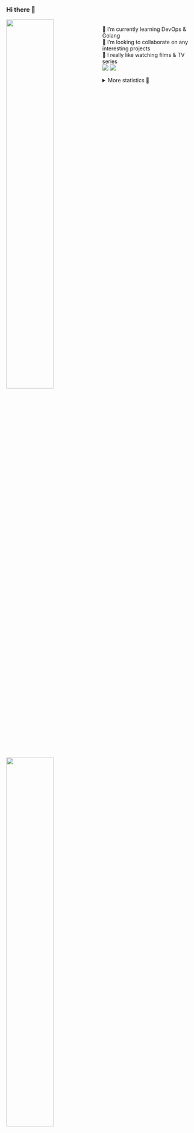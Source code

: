 ### Hi there 👋


[<img align="left" width="50%" src="https://github-readme-stats.vercel.app/api?username=rufusnufus&hide=issues&show_icons=true&count_private=true&theme=transparent&title_color=FF6F40&text_color=FBF9F8&icon_color=F48242&hide_border=true&hide_title=true#gh-dark-mode-only">](https://metrics.lecoq.io/rufusnufus#gh-dark-mode-only)
[<img align="left" width="50%" src="https://github-readme-stats.vercel.app/api?username=rufusnufus&hide=issues&show_icons=true&count_private=true&theme=transparent&title_color=FF6533&text_color=4D4644&icon_color=FF8038&hide_border=true&hide_title=true#gh-light-mode-only">](https://metrics.lecoq.io/rufusnufus#gh-light-mode-only)

<p>
  <br>
  🌱 I’m currently learning DevOps & Golang</br>
  👯 I’m looking to collaborate on any interesting projects</br>
  🎥 I really like watching films & TV series</br>
  <a href="https://linkedin.com/in/rufusnufus"><img src="https://img.shields.io/badge/linkedin-0077B5.svg?style=for-the-badge&logo=linkedin&logoColor=white"/></a>
  <a href="https://t.me/rufusnufus"><img src="https://img.shields.io/badge/-telegram-black?style=for-the-badge&color=blue&logo=telegram"/></a>
</p>

<p text-align="left">
<details>
  <summary>More statistics 👀</summary><br/>

<!--START_SECTION:waka-->
![Code Time](http://img.shields.io/badge/Code%20Time-677%20hrs%2035%20mins-blue)

![Profile Views](http://img.shields.io/badge/Profile%20Views-0-blue)

**I'm an Early 🐤** 

```text
🌞 Morning                12660 commits       ██████░░░░░░░░░░░░░░░░░░░   23.01 % 
🌆 Daytime                31347 commits       ██████████████░░░░░░░░░░░   56.97 % 
🌃 Evening                9856 commits        ████░░░░░░░░░░░░░░░░░░░░░   17.91 % 
🌙 Night                  1156 commits        █░░░░░░░░░░░░░░░░░░░░░░░░   02.10 % 
```
📅 **I'm Most Productive on Monday** 

```text
Monday                   11800 commits       █████░░░░░░░░░░░░░░░░░░░░   21.45 % 
Tuesday                  10148 commits       █████░░░░░░░░░░░░░░░░░░░░   18.44 % 
Wednesday                11544 commits       █████░░░░░░░░░░░░░░░░░░░░   20.98 % 
Thursday                 10554 commits       █████░░░░░░░░░░░░░░░░░░░░   19.18 % 
Friday                   9483 commits        ████░░░░░░░░░░░░░░░░░░░░░   17.24 % 
Saturday                 914 commits         ░░░░░░░░░░░░░░░░░░░░░░░░░   01.66 % 
Sunday                   576 commits         ░░░░░░░░░░░░░░░░░░░░░░░░░   01.05 % 
```


📊 **This Week I Spent My Time On** 

```text
💬 Programming Languages: 
YAML                     11 hrs 37 mins      █████████████░░░░░░░░░░░░   52.67 % 
HCL                      5 hrs 24 mins       ██████░░░░░░░░░░░░░░░░░░░   24.52 % 
Other                    4 hrs 10 mins       █████░░░░░░░░░░░░░░░░░░░░   18.94 % 
Terraform                32 mins             █░░░░░░░░░░░░░░░░░░░░░░░░   02.46 % 
Smarty                   7 mins              ░░░░░░░░░░░░░░░░░░░░░░░░░   00.59 % 

🔥 Editors: 
VS Code                  18 hrs 13 mins      █████████████████████░░░░   82.59 % 
iTerm2                   3 hrs 50 mins       ████░░░░░░░░░░░░░░░░░░░░░   17.41 % 
```

**I Mostly Code in Java** 

```text
Go                       37 repos            █████░░░░░░░░░░░░░░░░░░░░   21.76 % 
Python                   15 repos            ██░░░░░░░░░░░░░░░░░░░░░░░   08.82 % 
Smarty                   11 repos            ██░░░░░░░░░░░░░░░░░░░░░░░   06.47 % 
HCL                      7 repos             █░░░░░░░░░░░░░░░░░░░░░░░░   04.12 % 
Kotlin                   7 repos             █░░░░░░░░░░░░░░░░░░░░░░░░   04.12 % 
```




 Last Updated on 09/02/2024 01:09:41 UTC
<!--END_SECTION:waka-->

</details>
</p>

